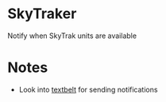 # SkyTraker
 Notify when SkyTrak units are available

 # Notes
* Look into [textbelt](https://github.com/typpo/textbelt) for sending notifications


